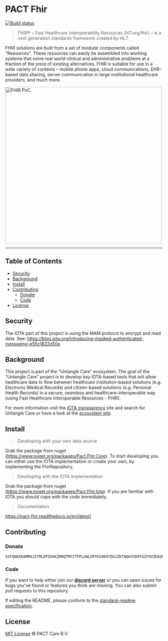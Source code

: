 # PACT Fhir
[![Build status](https://florencechat.visualstudio.com/PACT%20Fhir/_apis/build/status/PACT%20Fhir-CI)](https://florencechat.visualstudio.com/PACT%20Fhir/_build/latest?definitionId=13)

> FHIR® – Fast Healthcare Interoperability Resources (hl7.org/fhir) – is a next generation standards framework created by HL7.

FHIR solutions are built from a set of modular components called "Resources". These resources can easily be assembled into working systems that solve real world clinical and administrative problems at a fraction of the price of existing alternatives. FHIR is suitable for use in a wide variety of contexts – mobile phone apps, cloud communications, EHR-based data sharing, server communication in large institutional healthcare providers, and much more.

<a href="https://www.youtube.com/watch?v=BXnkzEUQsTY&t="><img src="https://i.imgur.com/s2ced6T.png" width="500px" alt="FHIR PoC"></a>

---

## Table of Contents

- [Security](#security)
- [Background](#background)
- [Install](#install)
- [Contributing](#contributing)
  - [Donate](#donate)
  - [Code](#code)
- [License](#license)

## Security

The IOTA part of this project is using the MAM protocol to encrypt and read data. 
See: https://blog.iota.org/introducing-masked-authenticated-messaging-e55c1822d50e

## Background

This project is part of the "Untangle Care" ecosystem. The goal of the “Untangle Care” project is to develop key IOTA-based tools that will allow healthcare data to flow between healthcare institution-based solutions (e.g. Electronic Medical Records) and citizen-based solutions (e.g. Personal Health Records) in a secure, seamless and healthcare-interoperable way (using Fast Healthcare Interoperable Resources - FHIR).

For more information visit the [IOTA transparency](https://transparency.iota.org/) site and search for Untangle Care or have a look at the [ecosystem site](https://ecosystem.iota.org/projects/untangle-care).


## Install

> Developing with your own data source

Grab the package from nuget (https://www.nuget.org/packages/Pact.Fhir.Core). To start developing you can either use the IOTA implementation or create your own, by implementing the FhirRepository.


> Developing with the IOTA implementation

Grab the package from nuget (https://www.nuget.org/packages/Pact.Fhir.Iota). If you are familiar with IOTA you should cope with the code immediately.

> Documentation

https://pact-fhir.readthedocs.io/en/latest/

## Contributing

### Donate
```
SSFQNEKDAMMAJSTMLRPIHSKZMHQTMYITPPLUWLOPYKS9K9YDGJZKTNQHJVD9YGZFOVZKAZHDIDMFWJGUYFZOTSAS9C
```

### Code
If you want to help either join our **[discord server](https://discord.gg/VMj7PFN)** or you can open issues for bugs you've found or features you think are missing. You can also submit pull requests to this repository.

If editing the README, please conform to the [standard-readme specification](https://github.com/RichardLitt/standard-readme).

## License

[MIT License](https://github.com/PACTCare/Pact.Fhir/blob/master/LICENSE) © PACT Care B.V.